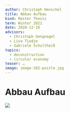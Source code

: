 ```yaml
---
author: Christoph Henschel
title: Abbau Aufbau
kind: Master Thesis
term: Winter 2021
date: 2020-12-16
advisors:
  - Christoph Gengnagel
  - Lisa Tiedje
  - Gabriele Schultheiß
topics:
  - deconstruction
  - circular economy
teaser: …
image: image-102-puzzle.jpg
---
```


# Abbau Aufbau

![](/works/Henschel-Abbau-Aufbau/image-102-puzzle.jpg)
